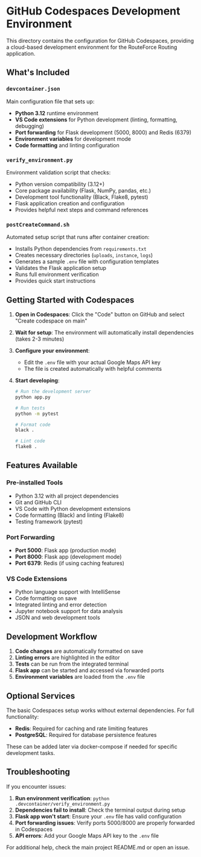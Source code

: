 # GitHub Codespaces Development Environment

This directory contains the configuration for GitHub Codespaces, providing a cloud-based development environment for the RouteForce Routing application.

## What's Included

### `devcontainer.json`
Main configuration file that sets up:
- **Python 3.12** runtime environment
- **VS Code extensions** for Python development (linting, formatting, debugging)
- **Port forwarding** for Flask development (5000, 8000) and Redis (6379)
- **Environment variables** for development mode
- **Code formatting** and linting configuration

### `verify_environment.py`
Environment validation script that checks:
- Python version compatibility (3.12+)
- Core package availability (Flask, NumPy, pandas, etc.)
- Development tool functionality (Black, Flake8, pytest)
- Flask application creation and configuration
- Provides helpful next steps and command references

### `postCreateCommand.sh`
Automated setup script that runs after container creation:
- Installs Python dependencies from `requirements.txt`
- Creates necessary directories (`uploads`, `instance`, `logs`)
- Generates a sample `.env` file with configuration templates
- Validates the Flask application setup
- Runs full environment verification
- Provides quick start instructions

## Getting Started with Codespaces

1. **Open in Codespaces**: Click the "Code" button on GitHub and select "Create codespace on main"

2. **Wait for setup**: The environment will automatically install dependencies (takes 2-3 minutes)

3. **Configure your environment**:
   - Edit the `.env` file with your actual Google Maps API key
   - The file is created automatically with helpful comments

4. **Start developing**:
   ```bash
   # Run the development server
   python app.py
   
   # Run tests
   python -m pytest
   
   # Format code
   black .
   
   # Lint code
   flake8 .
   ```

## Features Available

### Pre-installed Tools
- Python 3.12 with all project dependencies
- Git and GitHub CLI
- VS Code with Python development extensions
- Code formatting (Black) and linting (Flake8)
- Testing framework (pytest)

### Port Forwarding
- **Port 5000**: Flask app (production mode)
- **Port 8000**: Flask app (development mode)  
- **Port 6379**: Redis (if using caching features)

### VS Code Extensions
- Python language support with IntelliSense
- Code formatting on save
- Integrated linting and error detection
- Jupyter notebook support for data analysis
- JSON and web development tools

## Development Workflow

1. **Code changes** are automatically formatted on save
2. **Linting errors** are highlighted in the editor
3. **Tests** can be run from the integrated terminal
4. **Flask app** can be started and accessed via forwarded ports
5. **Environment variables** are loaded from the `.env` file

## Optional Services

The basic Codespaces setup works without external dependencies. For full functionality:

- **Redis**: Required for caching and rate limiting features
- **PostgreSQL**: Required for database persistence features  

These can be added later via docker-compose if needed for specific development tasks.

## Troubleshooting

If you encounter issues:

1. **Run environment verification**: `python .devcontainer/verify_environment.py`
2. **Dependencies fail to install**: Check the terminal output during setup
3. **Flask app won't start**: Ensure your `.env` file has valid configuration
4. **Port forwarding issues**: Verify ports 5000/8000 are properly forwarded in Codespaces
5. **API errors**: Add your Google Maps API key to the `.env` file

For additional help, check the main project README.md or open an issue.